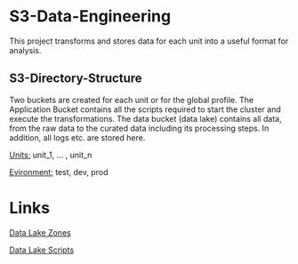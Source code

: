 # S3-Data-Engineering
This project transforms and stores data for each unit into a useful format for analysis.

## S3-Directory-Structure
Two buckets are created for each unit or for the global profile. The Application Bucket contains all the scripts required to start the cluster and execute the transformations.
The data bucket (data lake) contains all data, from the raw data to the curated data including its processing steps. In addition, all logs etc. are stored here.

<Units:> unit_1, ... , unit_n

<Evironment:> test, dev, prod

# Links
[Data Lake Zones](https://github.com/ssemmler/aws-data-lake-with-airflow/tree/master/s3/data-lake-zones)

[Data Lake Scripts](https://github.com/ssemmler/aws-data-lake-with-airflow/tree/master/s3/data-lake-scripts)
